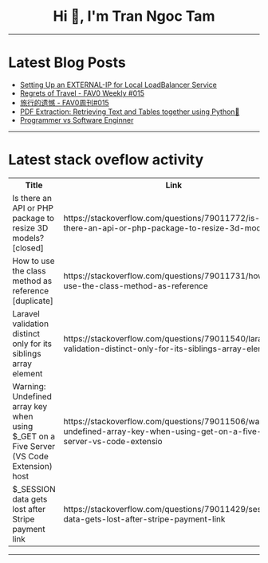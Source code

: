 <h1 align="center">Hi 👋, I'm Tran Ngoc Tam</h1>

---

# Latest Blog Posts 
<!-- BLOG-POST-LIST:START -->
- [Setting Up an EXTERNAL-IP for Local LoadBalancer Service](https://dev.to/chauhoangminhnguyen/setting-up-an-external-ip-for-local-loadbalancer-service-4914)
- [Regrets of Travel - FAV0 Weekly #015](https://dev.to/justin3go/regrets-of-travel-fav0-weekly-015-5djf)
- [旅行的遗憾 - FAV0周刊#015](https://dev.to/justin3go/lu-xing-de-yi-han-fav0zhou-kan-015-3jkm)
- [PDF Extraction: Retrieving Text and Tables together using Python🐍](https://dev.to/rishabdugar/pdf-extraction-retrieving-text-and-tables-together-using-python-14c2)
- [Programmer vs Software Enginner](https://dev.to/ali_mohamed_ai2/programmer-vs-software-enginner-2711)
<!-- BLOG-POST-LIST:END -->

---

# Latest stack oveflow activity
<table>
  <tr><th>Title</th><th>Link</th></tr>
  <!-- STACKOVERFLOW:START --><tr><td>Is there an API or PHP package to resize 3D models? [closed]</td><td>https://stackoverflow.com/questions/79011772/is-there-an-api-or-php-package-to-resize-3d-models</td></tr><tr><td>How to use the class method as reference [duplicate]</td><td>https://stackoverflow.com/questions/79011731/how-to-use-the-class-method-as-reference</td></tr><tr><td>Laravel validation distinct only for its siblings array element</td><td>https://stackoverflow.com/questions/79011540/laravel-validation-distinct-only-for-its-siblings-array-element</td></tr><tr><td>Warning: Undefined array key when using $_GET on a Five Server &lpar;VS Code Extension&rpar; host</td><td>https://stackoverflow.com/questions/79011506/warning-undefined-array-key-when-using-get-on-a-five-server-vs-code-extensio</td></tr><tr><td>$_SESSION data gets lost after Stripe payment link</td><td>https://stackoverflow.com/questions/79011429/session-data-gets-lost-after-stripe-payment-link</td></tr><!-- STACKOVERFLOW:END -->
</table>

---


